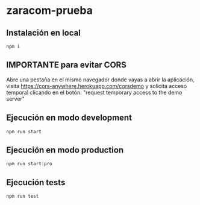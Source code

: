 # zaracom-prueba

## Instalación en local

```
npm i
```

## IMPORTANTE para evitar CORS
Abre una pestaña en el mismo navegador donde vayas a abrir la aplicación, visita
<https://cors-anywhere.herokuapp.com/corsdemo> y solicita acceso temporal clicando en el botón: "request temporary access to the demo server"

## Ejecución en modo development
```
npm run start
```

## Ejecución en modo production

```
npm run start:pro
```


## Ejecución tests

```
npm run test
```

